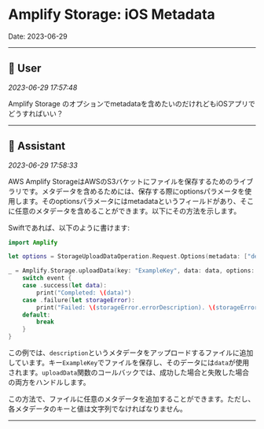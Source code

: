 # Amplify Storage: iOS Metadata

Date: 2023-06-29

---

## 👤 User
*2023-06-29 17:57:48*

Amplify Storage のオプションでmetadataを含めたいのだけれどもiOSアプリでどうすればいい？

---

## 🤖 Assistant
*2023-06-29 17:58:33*

AWS Amplify StorageはAWSのS3バケットにファイルを保存するためのライブラリです。メタデータを含めるためには、保存する際にoptionsパラメータを使用します。そのoptionsパラメータにはmetadataというフィールドがあり、そこに任意のメタデータを含めることができます。以下にその方法を示します。

Swiftであれば、以下のように書けます:

```swift
import Amplify

let options = StorageUploadDataOperation.Request.Options(metadata: ["description": "My awesome file"])

_ = Amplify.Storage.uploadData(key: "ExampleKey", data: data, options: options) { event in
    switch event {
    case .success(let data):
        print("Completed: \(data)")
    case .failure(let storageError):
        print("Failed: \(storageError.errorDescription). \(storageError.recoverySuggestion)")
    default:
        break
    }
}
```

この例では、`description`というメタデータをアップロードするファイルに追加しています。キー`ExampleKey`でファイルを保存し、そのデータには`data`が使用されます。`uploadData`関数のコールバックでは、成功した場合と失敗した場合の両方をハンドルします。

この方法で、ファイルに任意のメタデータを追加することができます。ただし、各メタデータのキーと値は文字列でなければなりません。

---
